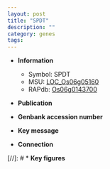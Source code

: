 ```yaml
---
layout: post
title: "SPDT"
description: ""
category: genes
tags: 
---
```


* **Information**  
    + Symbol: SPDT  
    + MSU: [LOC_Os06g05160](http://rice.uga.edu/cgi-bin/ORF_infopage.cgi?orf=LOC_Os06g05160)  
    + RAPdb: [Os06g0143700](http://rapdb.dna.affrc.go.jp/viewer/gbrowse_details/irgsp1?name=Os06g0143700)  

* **Publication**  

* **Genbank accession number**  

* **Key message**  

* **Connection**  

[//]: # * **Key figures**  


